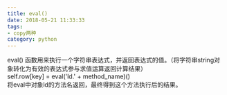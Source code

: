 ```yaml
---
title: eval()
date: 2018-05-21 11:33:33
tags:
- copy两种
category: python
---
```

eval() 函数用来执行一个字符串表达式，并返回表达式的值。（将字符串string对象转化为有效的表达式参与求值运算返回计算结果）  
self.row[key] = eval('ld.' + method_name)()  
将eval中对象ld的方法名返回，最终得到这个方法执行后的结果。